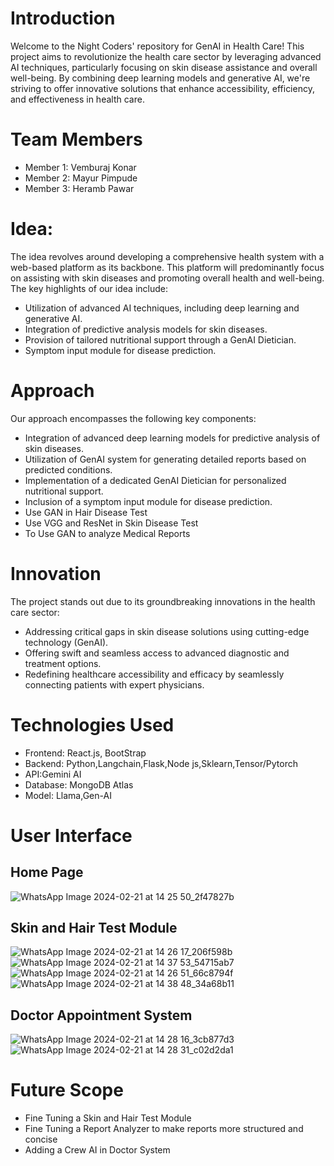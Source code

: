 # Introduction
Welcome to the Night Coders' repository for GenAI in Health Care! This project aims to revolutionize the health care sector by leveraging advanced AI techniques, particularly focusing on skin disease assistance and overall well-being. By combining deep learning models and generative AI, we're striving to offer innovative solutions that enhance accessibility, efficiency, and effectiveness in health care.

# Team Members

- Member 1: Vemburaj Konar
- Member 2: Mayur Pimpude
- Member 3: Heramb Pawar

# Idea:
The idea revolves around developing a comprehensive health system with a web-based platform as its backbone. This platform will predominantly focus on assisting with skin diseases and promoting overall health and well-being. The key highlights of our idea include:

- Utilization of advanced AI techniques, including deep learning and generative AI.
- Integration of predictive analysis models for skin diseases.
- Provision of tailored nutritional support through a GenAI Dietician.
- Symptom input module for disease prediction.

# Approach
Our approach encompasses the following key components:

- Integration of advanced deep learning models for predictive analysis of skin diseases.
- Utilization of GenAI system for generating detailed reports based on predicted conditions.
- Implementation of a dedicated GenAI Dietician for personalized nutritional support.
- Inclusion of a symptom input module for disease prediction.
- Use GAN in Hair Disease Test
- Use VGG and ResNet in Skin Disease Test
- To Use GAN to analyze Medical Reports

# Innovation
The project stands out due to its groundbreaking innovations in the health care sector:

- Addressing critical gaps in skin disease solutions using cutting-edge technology (GenAI).
- Offering swift and seamless access to advanced diagnostic and treatment options.
- Redefining healthcare accessibility and efficacy by seamlessly connecting patients with expert physicians.

# Technologies Used
- Frontend: React.js, BootStrap
- Backend:  Python,Langchain,Flask,Node js,Sklearn,Tensor/Pytorch
- API:Gemini AI
- Database: MongoDB Atlas
- Model: Llama,Gen-AI

# User Interface
## Home Page
![WhatsApp Image 2024-02-21 at 14 25 50_2f47827b](https://github.com/CMPN-CODECELL/Syrus-2024-GenAI-NightCoders/assets/113839911/dcce3517-1c15-461a-b69d-7f3751574ded)
## Skin and Hair Test Module
![WhatsApp Image 2024-02-21 at 14 26 17_206f598b](https://github.com/CMPN-CODECELL/Syrus-2024-GenAI-NightCoders/assets/113839911/100dc033-dd05-46cb-abd1-8ac81d29e537)
![WhatsApp Image 2024-02-21 at 14 37 53_54715ab7](https://github.com/CMPN-CODECELL/Syrus-2024-GenAI-NightCoders/assets/113839911/02b629c8-b6d3-4f3d-99b9-0066f506a8be)
![WhatsApp Image 2024-02-21 at 14 26 51_66c8794f](https://github.com/CMPN-CODECELL/Syrus-2024-GenAI-NightCoders/assets/113839911/79aa954c-8538-4748-85e6-6da4672c3496)
![WhatsApp Image 2024-02-21 at 14 38 48_34a68b11](https://github.com/CMPN-CODECELL/Syrus-2024-GenAI-NightCoders/assets/113839911/87d9b5c7-fc15-4c2f-a009-dcaa9efa58a3)

## Doctor Appointment System
![WhatsApp Image 2024-02-21 at 14 28 16_3cb877d3](https://github.com/CMPN-CODECELL/Syrus-2024-GenAI-NightCoders/assets/113839911/6e89cc37-7f67-4448-a18c-76f38800a14e)
![WhatsApp Image 2024-02-21 at 14 28 31_c02d2da1](https://github.com/CMPN-CODECELL/Syrus-2024-GenAI-NightCoders/assets/113839911/7f895274-768c-4cfc-bd16-9e7cf9fc1f3d)

# Future Scope
- Fine Tuning a Skin and Hair Test Module
- Fine Tuning a Report Analyzer to make reports more structured and concise
- Adding a Crew AI in Doctor System

